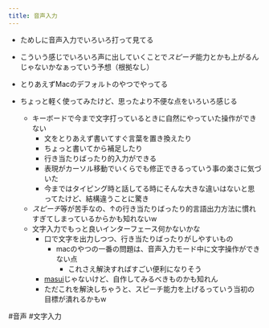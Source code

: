 ```yaml
---
title: 音声入力
---
```


* ためしに音声入力でいろいろ打って見てる

* こういう感じでいろいろ声に出していくことで*スピーチ*能力とかも上がるんじゃないかなぁっていう予想（根拠なし）

* とりあえずMacのデフォルトのやつでやってる

* ちょっと軽く使ってみたけど、思ったより不便な点をいろいろ感じる
  
  * キーボードで今まで文字打っているときに自然にやっていた操作ができない
    * 文をとりあえず書いてすぐ言葉を置き換えたり
    * ちょっと書いてから補足したり
    * 行き当たりばったり的入力ができる
    * 表現がカーソル移動でいくらでも修正できるっていう事の楽さに気づいた
    * 今まではタイピング時と話してる時にそんな大きな違いはないと思ってたけど、結構違うことに驚き
  * *スピーチ*等が苦手なの、↑の行き当たりばったり的言語出力方法に慣れすぎてしまっているからかも知れないw
  * 文字入力でもっと良いインターフェース何かないかな
    * 口で文字を出力しつつ、行き当たりばったりがしやすいもの
      * macのやつの一番の問題は、音声入力モード中に文字操作ができない点
        * これさえ解決すればすごい便利になりそう
    * [masui](masui.md)じゃないけど、自作してみるべきものかも知れん
    * ただこれを解決しちゃうと、スピーチ能力を上げるっていう当初の目標が潰れるかもw

\#音声 #文字入力
